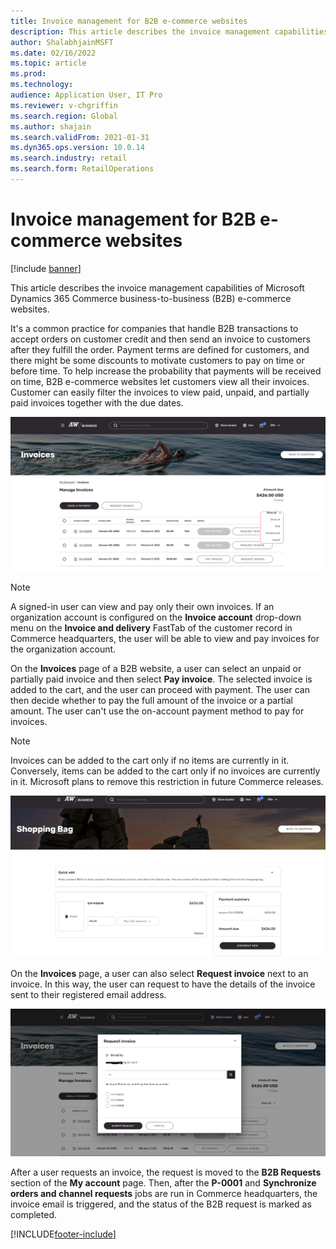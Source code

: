 ```yaml
---
title: Invoice management for B2B e-commerce websites
description: This article describes the invoice management capabilities of Microsoft Dynamics 365 Commerce business-to-business (B2B) e-commerce websites.
author: ShalabhjainMSFT
ms.date: 02/16/2022
ms.topic: article
ms.prod: 
ms.technology: 
audience: Application User, IT Pro
ms.reviewer: v-chgriffin
ms.search.region: Global
ms.author: shajain
ms.search.validFrom: 2021-01-31
ms.dyn365.ops.version: 10.0.14
ms.search.industry: retail
ms.search.form: RetailOperations
---
```


# Invoice management for B2B e-commerce websites

[!include [banner](../../includes/banner.md)]

This article describes the invoice management capabilities of Microsoft Dynamics 365 Commerce business-to-business (B2B) e-commerce websites.

It's a common practice for companies that handle B2B transactions to accept orders on customer credit and then send an invoice to customers after they fulfill the order. Payment terms are defined for customers, and there might be some discounts to motivate customers to pay on time or before time. To help increase the probability that payments will be received on time, B2B e-commerce websites let customers view all their invoices. Customer can easily filter the invoices to view paid, unpaid, and partially paid invoices together with the due dates.

![Invoices page on a B2B website.](../media/ViewInvoices.png)

> [!NOTE]
> A signed-in user can view and pay only their own invoices. If an organization account is configured on the **Invoice account** drop-down menu on the **Invoice and delivery** FastTab of the customer record in Commerce headquarters, the user will be able to view and pay invoices for the organization account.

On the **Invoices** page of a B2B website, a user can select an unpaid or partially paid invoice and then select **Pay invoice**. The selected invoice is added to the cart, and the user can proceed with payment. The user can then decide whether to pay the full amount of the invoice or a partial amount. The user can't use the on-account payment method to pay for invoices.

> [!NOTE]
> Invoices can be added to the cart only if no items are currently in it. Conversely, items can be added to the cart only if no invoices are currently in it. Microsoft plans to remove this restriction in future Commerce releases.

![Cart page on a B2B website.](../media/PayInvoice.png)

On the **Invoices** page, a user can also select **Request invoice** next to an invoice. In this way, the user can request to have the details of the invoice sent to their registered email address.

![Request invoice dialog box.](../media/RequestInvoice2.png)

After a user requests an invoice, the request is moved to the **B2B Requests** section of the **My account** page. Then, after the **P-0001** and **Synchronize orders and channel requests** jobs are run in Commerce headquarters, the invoice email is triggered, and the status of the B2B request is marked as completed.

[!INCLUDE[footer-include](../../includes/footer-banner.md)]
